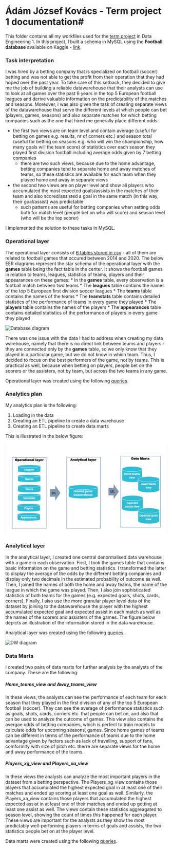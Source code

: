 # Ádám József Kovács -  Term project 1 documentation#

This folder contains all my workfiles used for the [term project](https://ceu-economics-and-business.github.io/ECBS-5146-Different-Shapes-of-Data/term1/index.html) in Data Engineering 1. In this project, I built a schema in MySQL using the **Football database** available on Kaggle - [link](https://www.kaggle.com/technika148/football-database).

### Task interpretation ###

I was hired by a betting company that is specialized on football (soccer) betting and was not able to get the profit from their operation that they had hoped over the past year. To take care of this setback, they decided to give me the job of building a reliable datawarehouse that their analysts can use to look at all games over the past 6 years in the top 5 European football leagues and derive valuable information on the predictability of the matches and seasons.  Moreover, I was also given the task of creating separate views of the datawarehouse that serve the different levels at which people can bet (players, games, seasons) and also separate matches for which betting companies such as the one that hired me generally place different odds:
 - the first two views are on team level and contain average (useful for betting on games e.g. results, nr of corners etc.) and season total (useful for betting on seasons e.g. who will win the championship, how many goals will the team score) of statistics over each season they played first division football including average odds given by 7 betting companies
    - there are two such views, because due to the home advantage, betting companies tend to separate home and away matches of teams, so these statistics are available for each team when they played home and away in separate views
- the second two views are on player level and show all players who accumulated the most expected goals/assists in the matches of their team and also scored/assisted a goal in the same match (in this way, their goal/assist) was predictable 
    - such patterns are useful for betting companies when setting odds both for match level (people bet on who will score) and season level (who will be the top scorer)

I implemented the solution to these tasks in MySQL.

###  Operational layer ###

The operational layer consists of [6 tables stored in csv](/Term1/data) - all of them are related to football games that occured between 2014 and 2020. The below EER diagrams represent the star schema of the operational layer with the **games** table being the fact table in the center. It shows the football games in relation to teams, leagues, statistics of teams, players and their appearances on these games:
    * In the **games** table, every observation is a football match between two teams 
    * The **leagues** table contains the names of the top 5 European first division soccer leagues
    * The **teams** table contains the names of the teams
    * The **teamstats** table contains detailed statistics of the performance of teams in every game they played 
    * The **players** table contains the names of the players
    * The **appearances** table contains detailed statistics of the performance of players in every game they played 

![Database diagram](/TERM_DE1/EER_diagram.png)

There was one issue with the data I had to address when creating my data warehouse, namely that there is no direct link between teams and players - they are connected only by the **games** table, so we only know that they played in a particular game, but we do not know in which team. Thus, I decided to focus on the best performers of the game, not by teams. This is practical as well, because when betting on players, people bet on the scorers or the assisters, not by team, but across the two teams in any game.   

Operational layer was created using the following [queries](/Term1/Operational_layer.sql).

###  Analytics plan ###

My analytics plan is the following:
1. Loading in the data
2. Creating an ETL pipeline to create a data warehouse 
3. Creating an ETL pipeline to create data marts

This is illustrated in the below figure: 

![Analytics plan diagram](/Term1/analytics_plan.png)

###  Analytical layer ###
 
In the analytical layer, I created one central denormalised data warehouse with a game in each observation. First, I took the games table that contains basic information on the game and betting statistics. I transformed the latter to display the average of the odds by the different betting companies and display only two decimals in the estimated probability of outcome as well. Then, I joined the names of both the home and away teams, the name of the league in which the game was played. Then, I also join sophisticated statistics of both teams for the games (e.g. expected goals, shots, cards, corners). Finally, I also use the more granular player level data of the dataset by joining to the datawarehouse the player with the highest accumulated expected goal and expected assist in each match as well as the names of the scorers and assisters of the games. The figure below depicts an illustration of the information stored in the data warehouse. 

Analytical layer was created using the following [queries](/Term1/ETL_to_create_dw.sql).

![DW diagram](/Term1/data_warehouse.PNG)

###  Data Marts ###
 
I created two pairs of data marts for further analysis by the analysts of the company. These are the following: 
 
##### Home_teams_view and Away_teams_view #####

In these views, the analysts can see the performance of each team for each season that they played in the first division of any of the top 5 European football (soccer). They can see the average of performance statistics such as goals, shots, cards, corners etc. that people can bet on, and also that can be used to analyze the outcome of games. This view also contains the avergae odds of betting companies, which is perfect to train models to calculate odds for upcoming seasons, games. Since home games of teams can be different in terms of the performance of teams due to the home advantage given by factors such as lack of travelling, support of fans, comformity with size of pitch etc. therre are separate views for the home and away performance of the teams. 

##### Players_xg_view and Players_xa_view #####

In these views the analysts can analyze the most important players in the dataset from a betting perspective. The Players_xg_view contains those players that accumulated the highest expected goal in at least one of their matches and ended up scoring at least one goal as well. Similarly, the Players_xa_view contains those players that accumulated the highest expected assist in at least one of their matches and ended up getting at least one assist as well. The views contain these statistics aggreagated to season level, showing the count of times this happened for each player. These views are important for the analysts as they show the most predictably well-performing players in terms of goals and assists, the two statistics people bet on at the player level. 

Data marts were created using the following [queries](/Term1/ETL_to_create_data_mart.sql).